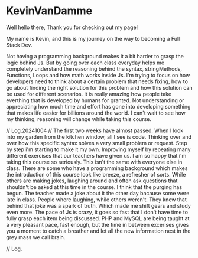 # KevinVanDamme
Well hello there,
Thank you for checking out my page!

My name is Kevin, and this is my journey on the way to becoming a Full Stack Dev.

Not having a programming background makes it a bit harder to grasp the logic behind Js. But by going over each class everyday helps me completely understand the reasoning behind the syntax, stringMethods, Functions, Loops and how math works inside Js. I'm trying to focus on how developers need to think about a certain problem that needs fixing, how to go about finding the right solution for this problem and how this solution can be used for different scenarios. It is really amazing how people take everthing that is developed by humans for granted. Not understanding or appreciating how much time and effort has gone into developing something that makes life easier for billions around the world. I can't wait to see how my thinking, reasoning will change while taking this course. 

// Log.20241004 // The first two weeks have almost passed. When I look into my garden from the kitchen window, all I see is code. Thinking over and over how this specific syntax solves a very small problem or request. Step by step i'm starting to make it my own. Improving myself by repeating many different exercises that our teachers have given us. I am so happy that i'm taking this course so seriously. This isn't the same with everyone else in class. There are some who have a programming background which makes the introduction of this course look like breeze, a refresher of sorts. While others are making jokes, laughing around and often ask questions that shouldn't be asked at this time in the course. I think that the purging has begun. The teacher made a joke about it the other day bacause some were late in class. People where laughing, while others weren't. They knew that behind that joke was a spark of truth. Which made me shift gears and study even more. The pace of Js is crazy, it goes so fast that I don't have time to fully grasp each item being discussed. PHP and MySQL are being taught at a very pleasant pace, fast enough, but the time in between excerises gives you a moment to catch a breather and let all the new information nest in the grey mass we call brain. 

// Log.

